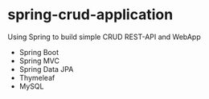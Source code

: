 # spring-crud-application
Using Spring to build simple CRUD REST-API and WebApp
- Spring Boot 
- Spring MVC
- Spring Data JPA
- Thymeleaf
- MySQL
